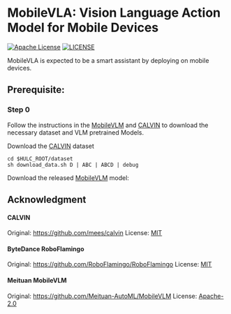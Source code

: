 # MobileVLA: Vision Language Action Model for Mobile Devices

[![Apache License](https://img.shields.io/badge/license-Apache-green.svg)](https://opensource.org/licenses/MIT) [![LICENSE](https://img.shields.io/badge/license-Anti%20996-blue.svg)](https://github.com/996icu/996.ICU/blob/master/LICENSE)

MobileVLA is expected to be a smart assistant by deploying on mobile devices.



## Prerequisite:

### Step 0

Follow the instructions in the [MobileVLM](https://github.com/Meituan-AutoML/MobileVLM) and [CALVIN](https://github.com/mees/calvin) to download the necessary dataset and VLM pretrained Models.

Download the [CALVIN](https://github.com/mees/calvin) dataset

```
cd $HULC_ROOT/dataset
sh download_data.sh D | ABC | ABCD | debug
```

Download the released [MobileVLM](https://github.com/Meituan-AutoML/MobileVLM) model:



## Acknowledgment

#### CALVIN

Original: https://github.com/mees/calvin License: [MIT](https://github.com/mees/calvin/blob/main/LICENSE)

#### ByteDance RoboFlamingo

Original: https://github.com/RoboFlamingo/RoboFlamingo License: [MIT](https://github.com/RoboFlamingo/RoboFlamingo/blob/main/LICENSE)

#### Meituan MobileVLM

Original: https://github.com/Meituan-AutoML/MobileVLM License: [Apache-2.0](https://github.com/Meituan-AutoML/MobileVLM/blob/main/LICENSE)
